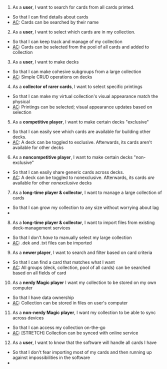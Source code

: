 1. As a **user**, I want to search for cards from all cards printed.
  - So that I can find details about cards
  - [AC]: Cards can be searched by their name
  
2. As a **user**, I want to select which cards are in my collection.
  - So that I can keep track and manage of my collection
  - [AC]: Cards can be selected from the pool of all cards and added to collection
  
3. As a **user**, I want to make decks
  - So that I can make cohesive subgroups from a large collection
  - [AC]: Simple CRUD operations on decks
  
4. As a **collector of rarer cards**, I want to select specific printings 
  - So that I can make my virtual collection's visual appearance match the physical
  - [AC]: Printings can be selected; visual appearance updates based on selection
  
5. As a **competitive player**, I want to make certain decks "exclusive"
  - So that I can easily see which cards are available for building other decks.
  - [AC]: A deck can be toggled to exclusive. Afterwards, its cards aren't available for other decks
  
6. As a **noncompetitive player**, I want to make certain decks "non-exclusive"
  - So that I can easily share generic cards across decks.
  - [AC]: A deck can be toggled to nonexclusive. Afterwards, its cards _are_ available for other _nonexclusive_ decks
  
7. As a **long-time player & collector**, I want to manage a large collection of cards
  - So that I can grow my collection to any size without worrying about lag 
  - [AC]: [NFR]
  
8. As a **long-time player & collector**, I want to import files from existing deck-management services
  - So that I don't _have_ to manually select my large collection
  - [AC]: .dek and .txt files can be imported
  
9. As a **newer player**, I want to search and filter based on card criteria
  - So that I can find a card that matches what I want
  - [AC]: All groups (deck, collection, pool of all cards) can be searched based on all fields of card
  
10. As a **nerdy Magic player** I want my collection to be stored on my own computer
  - So that I have data ownership
  - [AC]: Collection can be stored in files on user's computer
  
11. As a **non-nerdy Magic player**, I want my collection to be able to sync across devices
  - So that I can access my collection on-the-go
  - [AC]: [STRETCH] Collection can be synced with online service 
  
12. As a **user**, I want to know that the software will handle all cards I have
  - So that I don't fear importing most of my cards and then running up against impossibilities in the software
  - [AC]: [NFR]
  
